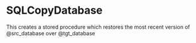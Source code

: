# SQLCopyDatabase
This creates a stored procedure which restores the most recent version of @src_database over @tgt_database
